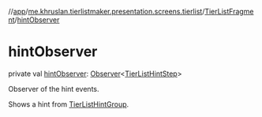 //[app](../../../index.md)/[me.khruslan.tierlistmaker.presentation.screens.tierlist](../index.md)/[TierListFragment](index.md)/[hintObserver](hint-observer.md)

# hintObserver

private val [hintObserver](hint-observer.md): [Observer](https://developer.android.com/reference/kotlin/androidx/lifecycle/Observer.html)&lt;[TierListHintStep](../../me.khruslan.tierlistmaker.presentation.utils.hints.tierlist/-tier-list-hint-step/index.md)&gt;

Observer of the hint events.

Shows a hint from [TierListHintGroup](../../me.khruslan.tierlistmaker.presentation.utils.hints.tierlist/-tier-list-hint-group/index.md).
